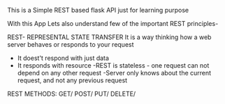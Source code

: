 This is a Simple REST based flask API just for learning purpose

With this App Lets also understand few of the important REST principles-

REST- REPRESENTAL STATE TRANSFER
It is a way thinking how a web server behaves or responds to your request
- It doest't respond with just data
- It responds with resource 
-REST is stateless - one request can not depend on any other request
-Server only knows about the current request, and not any previous request

REST METHODS:
GET/
POST/
PUT/
DELETE/







